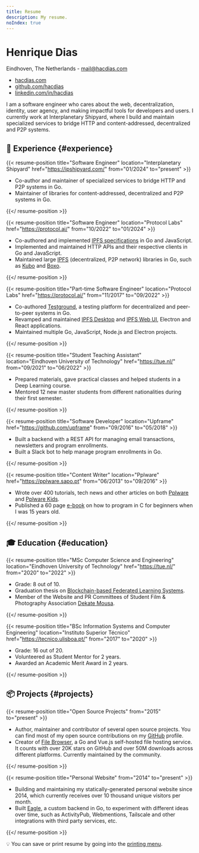```yaml
---
title: Resume
description: My resume.
noIndex: true
---
```


<!--more-->

<div id="resume-header">
  <div>

  # Henrique Dias

  Eindhoven, The Netherlands - [mail@hacdias.com](mailto:mail@hacdias.com)

  </div>

  - [hacdias.com](https://hacdias.com)
  - [github.com/hacdias](https://github.com/hacdias)
  - [linkedin.com/in/hacdias](https://www.linkedin.com/in/hacdias/)

</div>

I am a software engineer who cares about the web, decentralization, identity, user agency, and making impactful tools for developers and users. I currently work at Interplanetary Shipyard, where I build and maintain specialized services to bridge HTTP and content-addressed, decentralized and P2P systems.

## 💼 Experience {#experience}

{{< resume-position title="Software Engineer" location="Interplanetary Shipyard" href="https://ipshipyard.com/" from="01/2024" to="present" >}}

- Co-author and maintainer of specialized services to bridge HTTP and P2P systems in Go.
- Maintainer of libraries for content-addressed, decentralized and P2P systems in Go.

{{</ resume-position >}}

{{< resume-position title="Software Engineer" location="Protocol Labs" href="https://protocol.ai/" from="10/2022" to="01/2024" >}}

- Co-authored and implemented [IPFS specifications](https://specs.ipfs.tech/) in Go and JavaScript.
- Implemented and maintained HTTP APIs and their respective clients in Go and JavaScript.
- Maintained large [IPFS](https://ipfs.tech/) (decentralized, P2P network) libraries in Go, such as [Kubo](https://github.com/ipfs/kubo) and [Boxo](https://github.com/ipfs/boxo).

{{</ resume-position >}}

{{< resume-position title="Part-time Software Engineer" location="Protocol Labs" href="https://protocol.ai/" from="11/2017" to="09/2022" >}}

- Co-authored [Testground](http://testground.ai/), a testing platform for decentralized and peer-to-peer systems in Go.
- Revamped and maintained [IPFS Desktop](https://github.com/ipfs/ipfs-desktop) and [IPFS Web UI](https://github.com/ipfs/ipfs-webui), Electron and React applications.
- Maintained multiple Go, JavaScript, Node.js and Electron projects.

{{</ resume-position >}}

{{< resume-position title="Student Teaching Assistant" location="Eindhoven University of Technology" href="https://tue.nl/" from="09/2021" to="06/2022" >}}

- Prepared materials, gave practical classes and helped students in a Deep Learning course.
- Mentored 12 new master students from different nationalities during their first semester.

{{</ resume-position >}}

{{< resume-position title="Software Developer" location="Upframe" href="https://github.com/upframe" from="09/2016" to="05/2018" >}}

- Built a backend with a REST API for managing email transactions, newsletters and program enrollments.
- Built a Slack bot to help manage program enrollments in Go.

{{</ resume-position >}}

{{< resume-position title="Content Writer" location="Pplware" href="https://pplware.sapo.pt" from="06/2013" to="09/2016" >}}

- Wrote over 400 tutorials, tech news and other articles on both [Pplware](https://pplware.sapo.pt/author/henrique_dias/) and [Pplware Kids](https://kids.pplware.sapo.pt/author/henrique_dias/).
- Published a 60 page [e-book](https://cdn.hacdias.com/media/aprenda-a-programar.pdf) on how to program in C for beginners when I was 15 years old.

{{</ resume-position >}}

## 🎓 Education {#education}

{{< resume-position title="MSc Computer Science and Engineering" location="Eindhoven University of Technology" href="https://tue.nl/" from="2020" to="2022" >}}

- Grade: 8 out of 10.
- Graduation thesis on [Blockchain-based Federated Learning Systems](https://hacdias.com/2022/09/07/thesis-blocklearning-framework/).
- Member of the Website and PR Committees of Student Film & Photography Association [Dekate Mousa](https://dekatemousa.nl/).

{{</ resume-position >}}

{{< resume-position title="BSc Information Systems and Computer Engineering" location="Instituto Superior Técnico" href="https://tecnico.ulisboa.pt/" from="2017" to="2020" >}}

- Grade: 16 out of 20.
- Volunteered as Student Mentor for 2 years.
- Awarded an Academic Merit Award in 2 years.

{{</ resume-position >}}

## 📦 Projects {#projects}

{{< resume-position title="Open Source Projects" from="2015" to="present" >}}

- Author, maintainer and contributor of several open source projects. You can find most of my open source contributions on my [GitHub](https://github.com/hacdias) profile.
- Creator of [File Browser](https://github.com/filebrowser/filebrowser), a Go and Vue.js self-hosted file hosting service. It counts with over 20K stars on GitHub and over 50M downloads across different platforms. Currently maintained by the community.

{{</ resume-position >}}

{{< resume-position title="Personal Website" from="2014" to="present" >}}

- Building and maintaining my statically-generated personal website since 2014, which currently receives over 10 thousand unique visitors per month.
- Built [Eagle](https://github.com/hacdias/eagle), a custom backend in Go, to experiment with different ideas over time, such as ActivityPub, Webmentions, Tailscale and other integrations with third party services, etc.

{{</ resume-position >}}

<div class='box small' id='printing-hint'>
  💡 You can save or print resume by going into the <a href="javascript:print()">printing menu</a>.
</div>
